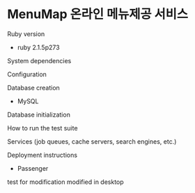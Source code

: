 # MenuMap 온라인 메뉴제공 서비스

Ruby version
* ruby 2.1.5p273

System dependencies

Configuration

Database creation
* MySQL

Database initialization

How to run the test suite

Services (job queues, cache servers, search engines, etc.)

Deployment instructions
* Passenger

test for modification
modified in desktop
